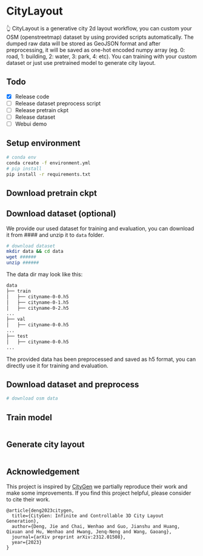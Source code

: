 
# CityLayout

👆 CityLayout is a generative city 2d layout workflow, you can custom your OSM (openstreetmap) dataset by using
provided scripts automatically. The dumped raw data will be stored as GeoJSON format and after preprocessing, it will be
saved as one-hot encoded numpy array (eg. 0: road, 1: building, 2: water, 3: park, 4: etc). You can training with your 
custom dataset or just use pretrained model to generate city layout. 

## Todo

- [x] Release code
- [ ] Release dataset preprocess script
- [ ] Release pretrain ckpt
- [ ] Release dataset
- [ ] Webui demo

## Setup environment

```bash
# conda env
conda create -f environment.yml
# pip install
pip install -r requirements.txt
```

## Download pretrain ckpt



## Download dataset (optional)

We provide our used dataset for training and evaluation, you can download it from ####
and unzip it to `data` folder.

```bash
# download dataset
mkdir data && cd data
wget ###### 
unzip ######
```

The data dir may look like this:

```bash
data
├── train
│   ├── cityname-0-0.h5
│   ├── cityname-0-1.h5
│   ├── cityname-0-2.h5
...
├── val
│   ├── cityname-0-0.h5
...
├── test
│   ├── cityname-0-0.h5
...
``` 
The provided data has been preprocessed and saved as h5 format, you can directly use it for training and evaluation.

## Download dataset and preprocess

```bash
# download osm data

```

## Train model

```bash

```

## Generate city layout

```bash

```

## Acknowledgement

This project is inspired by [CityGen](https://github.com/rese1f/CityGen) we partially reproduce their work and make some
improvements. If you find this project helpful, please consider to cite their work.

```
@article{deng2023citygen,
  title={CityGen: Infinite and Controllable 3D City Layout Generation},
  author={Deng, Jie and Chai, Wenhao and Guo, Jianshu and Huang, Qixuan and Hu, Wenhao and Hwang, Jenq-Neng and Wang, Gaoang},
  journal={arXiv preprint arXiv:2312.01508},
  year={2023}
}
```


